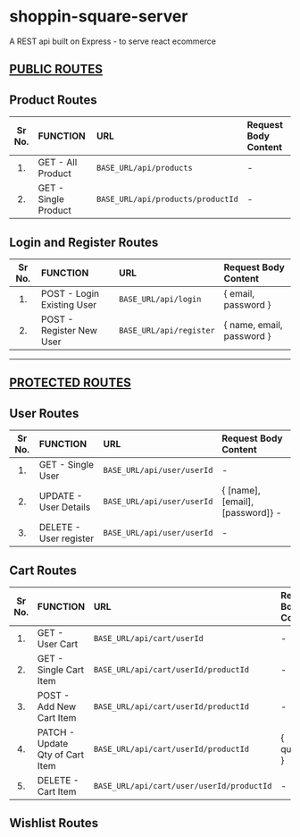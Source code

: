 # shoppin-square-server

A REST api built on Express - to serve react ecommerce

## <ins>PUBLIC ROUTES</ins>

## Product Routes

| Sr No. | FUNCTION             | URL                               | Request Body Content |
| :----: | :------------------- | :-------------------------------- | :------------------- |
|   1.   | GET - All Product    | `BASE_URL/api/products`           | -                    |
|   2.   | GET - Single Product | `BASE_URL/api/products/productId` | -                    |

## Login and Register Routes

| Sr No. | FUNCTION                   | URL                     | Request Body Content      |
| :----: | :------------------------- | :---------------------- | :------------------------ |
|   1.   | POST - Login Existing User | `BASE_URL/api/login`    | { email, password }       |
|   2.   | POST - Register New User   | `BASE_URL/api/register` | { name, email, password } |

---

## <ins>PROTECTED ROUTES</ins>

## User Routes

| Sr No. | FUNCTION               | URL                        | Request Body Content             |
| :----: | :--------------------- | :------------------------- | :------------------------------- |
|   1.   | GET - Single User      | `BASE_URL/api/user/userId` | -                                |
|   2.   | UPDATE - User Details  | `BASE_URL/api/user/userId` | { [name], [email], [password]} - |
|   3.   | DELETE - User register | `BASE_URL/api/user/userId` | -                                |

## Cart Routes

| Sr No. | FUNCTION                        | URL                                       | Request Body Content |
| :----: | :------------------------------ | :---------------------------------------- | :------------------- |
|   1.   | GET - User Cart                 | `BASE_URL/api/cart/userId`                | -                    |
|   2.   | GET - Single Cart Item          | `BASE_URL/api/cart/userId/productId`      | -                    |
|   3.   | POST - Add New Cart Item        | `BASE_URL/api/cart/userId/productId`      | -                    |
|   4.   | PATCH - Update Qty of Cart Item | `BASE_URL/api/cart/userId/productId`      | { quantity }         |
|   5.   | DELETE - Cart Item              | `BASE_URL/api/cart/user/userId/productId` | -                    |

## Wishlist Routes

